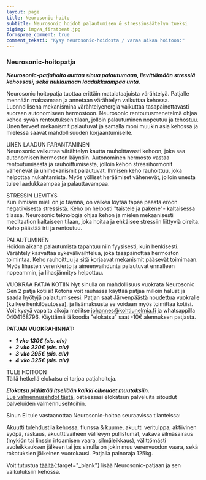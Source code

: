 ```yaml
---
layout: page
title: Neurosonic-hoito
subtitle: Neurosonic hoidot palautumisen & stressinsäätelyn tueksi
bigimg: img/a_firstbeat.jpg
formspree_comment: true
comment_teksti: "Kysy neurosonic-hoidosta / varaa aikaa hoitoon:"
---
```


### Neurosonic-hoitopatja

***Neurosonic-patjahoito auttaa sinua palautumaan, lievittämään stressiä kehossasi, sekä nukkumaan laadukkaampaa unta.***

Neurosonic hoitopatja tuottaa erittäin matalataajuista värähtelyä. Patjalle mennään makaamaan ja annetaan värähtelyn vaikuttaa kehossa. Luonnollisena mekanismina värähtelyenergia vaikuttaa tasapainottavasti suoraan autonomiseen hermostoon. Neurosonic rentoutusmenetelmä ohjaa kehoa syvän rentoutuksen tilaan, jolloin palautuminen nopeutuu ja tehostuu. Unen terveet mekanismit palautuvat ja samalla moni muukin asia kehossa ja mielessä saavat mahdollisuuden korjaantumiselle.

UNEN LAADUN PARANTAMINEN  
Neurosonic vaikuttaa värähtelyn kautta rauhoittavasti kehoon, joka saa autonomisen hermoston käyntiin. Autonominen hermosto vastaa rentoutumisesta ja rauhoittumisesta, jolloin kehon stressihormonit vähenevät ja unimekanismit palautuvat. Ihmisen keho rauhoittuu, joka helpottaa nukahtamista. Myös yölliset heräämiset vähenevät, jolloin unesta tulee laadukkaampaa ja palauttavampaa.

STRESSIN LIEVITYS  
Kun ihmisen mieli on jo täynnä, on vaikea löytää tapaa päästä eroon negatiivisesta stressistä. Keho on helposti "taistele ja pakene"- kaltaisessa tilassa. Neurosonic teknologia ohjaa kehon ja mielen mekaanisesti meditaation kaltaiseen tilaan, joka hoitaa ja ehkäisee stressiin liittyviä oireita. Keho päästää irti ja rentoutuu.

PALAUTUMINEN  
Hoidon aikana palautumista tapahtuu niin fyysisesti, kuin henkisesti. Värähtely kasvattaa sykevälivaihtelua, joka tasapainottaa hermoston toimintaa. Keho rauhoittuu ja sitä korjaavat mekanismit pääsevät toimimaan. Myös lihasten verenkierto ja aineenvaihdunta palautuvat ennalleen nopeammin, ja lihasjännitys helpottuu.

VUOKRAA PATJA KOTIIN
Nyt sinulla on mahdollisuus vuokrata Neurosonic Gen 2 patja kotiisi! Kotona voit rauhassa käyttää patjaa milloin haluat ja saada hyötyjä palautumiseesi. Patjan saat Järvenpäästä noudettua vuokralle (kulkee henkilöautossa), ja lisämaksusta se voidaan myös toimittaa kotiisi. Voit kysyä vapaita aikoja meilitse johannes@kohtiunelmia.fi ja whatsappilla 0404168796. Käyttämällä koodia "elokatsu" saat -10€ alennuksen patjasta.  

**PATJAN VUOKRAHINNAT:**
* **_1 vko 130€ (sis. alv)_**
* **_2 vko 220€ (sis. alv)_**
* **_3 vko 295€ (sis. alv)_**
* **_4 vko 325€ (sis. alv)_**

TULE HOITOON  
Tällä hetkellä elokatsu ei tarjoa patjahoitoja.  

**_Elokatsu pidättää itsellään kaikki oikeudet muutoksiin._**  
[Lue valmennusehdot tästä](/valmennusehdot), ostaessasi elokatsun palveluita sitoudut palveluiden valmennusehtoihin.

Sinun EI tule vastaanottaa Neurosonic-hoitoa seuraavissa tilanteissa:

Akuutti tulehdustila kehossa, flunssa & kuume, akuutti veritulppa, aktiivinen syöpä, raskaus, akuutttivaiheen välilevyn pullistumat, vakava silmäsairaus (mykiön tai linssin irtoamisen vaara, silmäleikkaus), välittömästi avoleikkauksen jälkeen tai jos sinulla on jokin muu verenvuodon vaara, sekä rokotuksien jälkeinen vuorokausi. Patjalla painoraja 125kg.

Voit tutustua [täältä](https://neurosonic.fi/){:target="_blank"} lisää Neurosonic-patjaan ja sen vaikutuksiin kehossa.